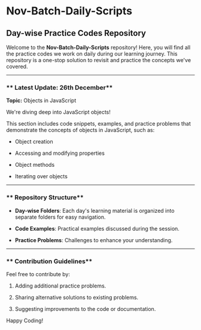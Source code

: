 # Nov-Batch-Daily-Scripts

 

##  **Day-wise Practice Codes Repository**

 

Welcome to the **Nov-Batch-Daily-Scripts** repository!  Here, you will find all the practice codes we work on daily during our learning journey. This repository is a one-stop solution to revisit and practice the concepts we've covered.

 

---

 

### ** Latest Update: 26th December**

 

**Topic:** Objects in JavaScript  

We're diving deep into JavaScript objects!   

This section includes code snippets, examples, and practice problems that demonstrate the concepts of objects in JavaScript, such as:  

- Object creation  

- Accessing and modifying properties  

- Object methods  

- Iterating over objects  

 

---

### ** Repository Structure**

 

- **Day-wise Folders**: Each day's learning material is organized into separate folders for easy navigation.  

- **Code Examples**: Practical examples discussed during the session.  

- **Practice Problems**: Challenges to enhance your understanding.  

 

---

 

### ** Contribution Guidelines**

 

Feel free to contribute by:

1. Adding additional practice problems.

2. Sharing alternative solutions to existing problems.

3. Suggesting improvements to the code or documentation.

 

Happy Coding! 
